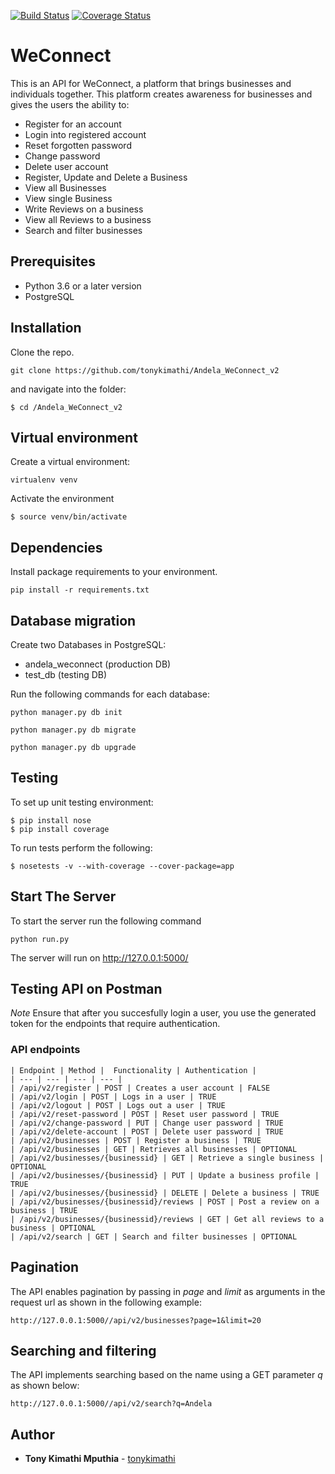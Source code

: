 [![Build Status](https://travis-ci.org/tonykimathi/Andela_WeConnect_v2.svg?branch=ft-get-all-user-reviews-157660976)](https://travis-ci.org/tonykimathi/Andela_WeConnect_v2)
[![Coverage Status](https://coveralls.io/repos/github/tonykimathi/Andela_WeConnect_v2/badge.svg?branch=ft-get-all-user-reviews-157660976)](https://coveralls.io/github/tonykimathi/Andela_WeConnect_v2?branch=ft-get-all-user-reviews-157660976)

# WeConnect

This is an API for WeConnect, a platform that brings businesses and individuals together. This platform creates awareness for businesses and gives the users the ability to:

- Register for an account
- Login into registered account
- Reset forgotten password
- Change password
- Delete user account
- Register, Update and Delete a Business
- View all Businesses
- View single Business
- Write Reviews on a business
- View all Reviews to a business
- Search and filter businesses

## Prerequisites

- Python 3.6 or a later version
- PostgreSQL

## Installation

Clone the repo.
```
git clone https://github.com/tonykimathi/Andela_WeConnect_v2
```

and navigate into the folder: 

```
$ cd /Andela_WeConnect_v2
```

## Virtual environment

Create a virtual environment:
```
virtualenv venv
```
Activate the environment
```
$ source venv/bin/activate
```

## Dependencies

Install package requirements to your environment.
```
pip install -r requirements.txt
```

## Database migration

Create two Databases in PostgreSQL:
- andela_weconnect (production DB)
- test_db (testing DB)

Run the following commands for each database:
```
python manager.py db init

python manager.py db migrate

python manager.py db upgrade

```

## Testing

To set up unit testing environment:
```
$ pip install nose
$ pip install coverage
```

To run tests perform the following:
```
$ nosetests -v --with-coverage --cover-package=app
```

## Start The Server

To start the server run the following command
```
python run.py
```
The server will run on http://127.0.0.1:5000/

## Testing API on Postman

*Note* Ensure that after you succesfully login a user, you use the generated token for the endpoints that require authentication. 

### API endpoints

```
| Endpoint | Method |  Functionality | Authentication |
| --- | --- | --- | --- |
| /api/v2/register | POST | Creates a user account | FALSE
| /api/v2/login | POST | Logs in a user | TRUE
| /api/v2/logout | POST | Logs out a user | TRUE
| /api/v2/reset-password | POST | Reset user password | TRUE
| /api/v2/change-password | PUT | Change user password | TRUE
| /api/v2/delete-account | POST | Delete user password | TRUE
| /api/v2/businesses | POST | Register a business | TRUE
| /api/v2/businesses | GET | Retrieves all businesses | OPTIONAL 
| /api/v2/businesses/{businessid} | GET | Retrieve a single business | OPTIONAL
| /api/v2/businesses/{businessid} | PUT | Update a business profile | TRUE
| /api/v2/businesses/{businessid} | DELETE | Delete a business | TRUE
| /api/v2/businesses/{businessid}/reviews | POST | Post a review on a business | TRUE
| /api/v2/businesses/{businessid}/reviews | GET | Get all reviews to a business | OPTIONAL
| /api/v2/search | GET | Search and filter businesses | OPTIONAL

```
## Pagination

The API enables pagination by passing in *page* and *limit* as arguments in the request url as shown in the following example:

```
http://127.0.0.1:5000//api/v2/businesses?page=1&limit=20

```

## Searching and filtering

The API implements searching based on the name using a GET parameter *q* as shown below:
```
http://127.0.0.1:5000//api/v2/search?q=Andela
```

## Author

* **Tony Kimathi Mputhia** - [tonykimathi](https://github.com/tonykimathi)

